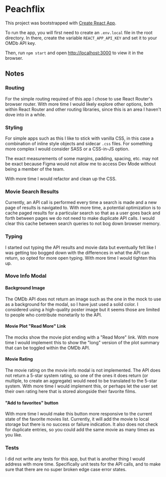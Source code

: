 # Peachflix

This project was bootstrapped with [Create React App](https://github.com/facebook/create-react-app).

To run the app, you will first need to create an `.env.local` file in the root directory. In there, create the variable `REACT_APP_API_KEY` and set it to your OMDb API key.

Then, run `npm start` and open [http://localhost:3000](http://localhost:3000) to view it in the browser.

## Notes

### Routing

For the simple routing required of this app I chose to use React Router's browser router. With more time I would likely explore other options, both within React Router and other routing libraries, since this is an area I haven't dove into in a while.

### Styling

For simple apps such as this I like to stick with vanilla CSS, in this case a combination of inline style objects and sidecar `.css` files. For something more complex I would consider SASS or a CSS-in-JS option.

The exact measurements of some margins, padding, spacing, etc. may not be exact because Figma would not allow me to access Dev Mode without being a member of the team.

With more time I would refactor and clean up the CSS.

### Movie Search Results

Currently, an API call is performed every time a search is made and a new page of results is navigated to. With more time, a potential optimization is to cache paged results for a particular search so that as a user goes back and forth between pages we do not need to make duplicate API calls. I would clear this cache between search queries to not bog down browser memory.

### Typing

I started out typing the API results and movie data but eventually felt like I was getting too bogged down with the differences in what the API can return, so opted for more open typing. With more time I would tighten this up.

### Move Info Modal

#### Background Image

The OMDb API does not return an image such as the one in the mock to use as a background for the modal, so I have just used a solid color. I considered using a high-quality poster image but it seems those are limited to people who contribute monetarily to the API.

#### Movie Plot "Read More" Link

The mocks show the movie plot ending with a "Read More" link. With more time I would implement this to show the "long" version of the plot summary that can be toggled within the OMDb API.

#### Movie Rating

The movie rating on the movie info modal is not implemented. The API does not return a 5-star system rating, so one of the ones it does return (or multiple, to create an aggregate) would need to be translated to the 5-star system. With more time I would implement this, or perhaps let the user set their own rating here that is stored alongside their favorite films.

#### "Add to favorites" button

With more time I would make this button more responsive to the current state of the favorite movies list. Currently, it will add the movie to local storage but there is no success or failure indication. It also does not check for duplicate entries, so you could add the same movie as many times as you like.

### Tests

I did not write any tests for this app, but that is another thing I would address with more time. Specifically unit tests for the API calls, and to make sure that there are no super broken edge case error states.
